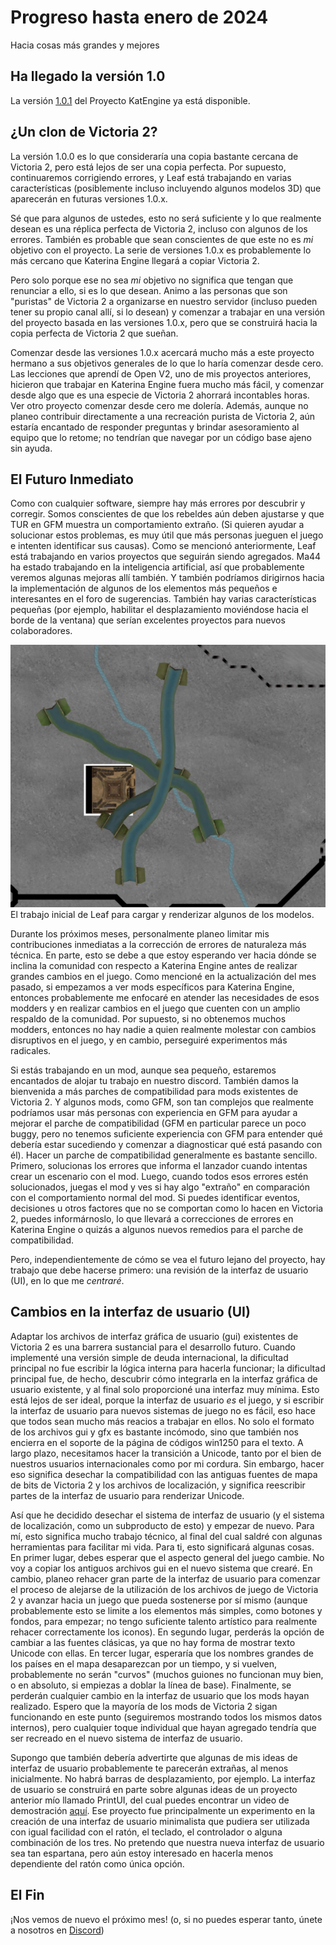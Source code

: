 # Progreso hasta enero de 2024

Hacia cosas más grandes y mejores

## Ha llegado la versión 1.0

La versión [1.0.1](https://github.com/Nivaturimika/Katerina-Engine/releases/download/v1.0.1/1.0.1.zip) del Proyecto KatEngine ya está disponible.

## ¿Un clon de Victoria 2?

La versión 1.0.0 es lo que consideraría una copia bastante cercana de Victoria 2, pero está lejos de ser una copia perfecta. Por supuesto, continuaremos corrigiendo errores, y Leaf está trabajando en varias características (posiblemente incluso incluyendo algunos modelos 3D) que aparecerán en futuras versiones 1.0.x.

Sé que para algunos de ustedes, esto no será suficiente y lo que realmente desean es una réplica perfecta de Victoria 2, incluso con algunos de los errores. También es probable que sean conscientes de que este no es *mi* objetivo con el proyecto. La serie de versiones 1.0.x es probablemente lo más cercano que Katerina Engine llegará a copiar Victoria 2.

Pero solo porque ese no sea *mi* objetivo no significa que tengan que renunciar a ello, si es lo que desean. Animo a las personas que son "puristas" de Victoria 2 a organizarse en nuestro servidor (incluso pueden tener su propio canal allí, si lo desean) y comenzar a trabajar en una versión del proyecto basada en las versiones 1.0.x, pero que se construirá hacia la copia perfecta de Victoria 2 que sueñan.

Comenzar desde las versiones 1.0.x acercará mucho más a este proyecto hermano a sus objetivos generales de lo que lo haría comenzar desde cero. Las lecciones que aprendí de Open V2, uno de mis proyectos anteriores, hicieron que trabajar en Katerina Engine fuera mucho más fácil, y comenzar desde algo que es una especie de Victoria 2 ahorrará incontables horas. Ver otro proyecto comenzar desde cero me dolería. Además, aunque no planeo contribuir directamente a una recreación purista de Victoria 2, aún estaría encantado de responder preguntas y brindar asesoramiento al equipo que lo retome; no tendrían que navegar por un código base ajeno sin ayuda.

## El Futuro Inmediato

Como con cualquier software, siempre hay más errores por descubrir y corregir. Somos conscientes de que los rebeldes aún deben ajustarse y que TUR en GFM muestra un comportamiento extraño. (Si quieren ayudar a solucionar estos problemas, es muy útil que más personas jueguen el juego e intenten identificar sus causas). Como se mencionó anteriormente, Leaf está trabajando en varios proyectos que seguirán siendo agregados. Ma44 ha estado trabajando en la inteligencia artificial, así que probablemente veremos algunas mejoras allí también. Y también podríamos dirigirnos hacia la implementación de algunos de los elementos más pequeños e interesantes en el foro de sugerencias. También hay varias características pequeñas (por ejemplo, habilitar el desplazamiento moviéndose hacia el borde de la ventana) que serían excelentes proyectos para nuevos colaboradores.

![models](./images/models.png)
El trabajo inicial de Leaf para cargar y renderizar algunos de los modelos.

Durante los próximos meses, personalmente planeo limitar mis contribuciones inmediatas a la corrección de errores de naturaleza más técnica. En parte, esto se debe a que estoy esperando ver hacia dónde se inclina la comunidad con respecto a Katerina Engine antes de realizar grandes cambios en el juego. Como mencioné en la actualización del mes pasado, si empezamos a ver mods específicos para Katerina Engine, entonces probablemente me enfocaré en atender las necesidades de esos modders y en realizar cambios en el juego que cuenten con un amplio respaldo de la comunidad. Por supuesto, si no obtenemos muchos modders, entonces no hay nadie a quien realmente molestar con cambios disruptivos en el juego, y en cambio, perseguiré experimentos más radicales.

Si estás trabajando en un mod, aunque sea pequeño, estaremos encantados de alojar tu trabajo en nuestro discord. También damos la bienvenida a más parches de compatibilidad para mods existentes de Victoria 2. Y algunos mods, como GFM, son tan complejos que realmente podríamos usar más personas con experiencia en GFM para ayudar a mejorar el parche de compatibilidad (GFM en particular parece un poco buggy, pero no tenemos suficiente experiencia con GFM para entender qué debería estar sucediendo y comenzar a diagnosticar qué está pasando con él). Hacer un parche de compatibilidad generalmente es bastante sencillo. Primero, solucionas los errores que informa el lanzador cuando intentas crear un escenario con el mod. Luego, cuando todos esos errores estén solucionados, juegas el mod y ves si hay algo "extraño" en comparación con el comportamiento normal del mod. Si puedes identificar eventos, decisiones u otros factores que no se comportan como lo hacen en Victoria 2, puedes informárnoslo, lo que llevará a correcciones de errores en Katerina Engine o quizás a algunos nuevos remedios para el parche de compatibilidad.

Pero, independientemente de cómo se vea el futuro lejano del proyecto, hay trabajo que debe hacerse primero: una revisión de la interfaz de usuario (UI), en lo que me *centraré*.

## Cambios en la interfaz de usuario (UI)

Adaptar los archivos de interfaz gráfica de usuario (gui) existentes de Victoria 2 es una barrera sustancial para el desarrollo futuro. Cuando implementé una versión simple de deuda internacional, la dificultad principal no fue escribir la lógica interna para hacerla funcionar; la dificultad principal fue, de hecho, descubrir cómo integrarla en la interfaz gráfica de usuario existente, y al final solo proporcioné una interfaz muy mínima. Esto está lejos de ser ideal, porque la interfaz de usuario *es* el juego, y si escribir la interfaz de usuario para nuevos sistemas de juego no es fácil, eso hace que todos sean mucho más reacios a trabajar en ellos. No solo el formato de los archivos gui y gfx es bastante incómodo, sino que también nos encierra en el soporte de la página de códigos win1250 para el texto. A largo plazo, necesitamos hacer la transición a Unicode, tanto por el bien de nuestros usuarios internacionales como por mi cordura. Sin embargo, hacer eso significa desechar la compatibilidad con las antiguas fuentes de mapa de bits de Victoria 2 y los archivos de localización, y significa reescribir partes de la interfaz de usuario para renderizar Unicode.

Así que he decidido desechar el sistema de interfaz de usuario (y el sistema de localización, como un subproducto de esto) y empezar de nuevo. Para mí, esto significa mucho trabajo técnico, al final del cual saldré con algunas herramientas para facilitar mi vida. Para ti, esto significará algunas cosas. En primer lugar, debes esperar que el aspecto general del juego cambie. No voy a copiar los antiguos archivos gui en el nuevo sistema que crearé. En cambio, planeo rehacer gran parte de la interfaz de usuario para comenzar el proceso de alejarse de la utilización de los archivos de juego de Victoria 2 y avanzar hacia un juego que pueda sostenerse por sí mismo (aunque probablemente esto se limite a los elementos más simples, como botones y fondos, para empezar; no tengo suficiente talento artístico para realmente rehacer correctamente los iconos). En segundo lugar, perderás la opción de cambiar a las fuentes clásicas, ya que no hay forma de mostrar texto Unicode con ellas. En tercer lugar, esperaría que los nombres grandes de los países en el mapa desaparezcan por un tiempo, y si vuelven, probablemente no serán "curvos" (muchos guiones no funcionan muy bien, o en absoluto, si empiezas a doblar la línea de base). Finalmente, se perderán cualquier cambio en la interfaz de usuario que los mods hayan realizado. Espero que la mayoría de los mods de Victoria 2 sigan funcionando en este punto (seguiremos mostrando todos los mismos datos internos), pero cualquier toque individual que hayan agregado tendría que ser recreado en el nuevo sistema de interfaz de usuario.

Supongo que también debería advertirte que algunas de mis ideas de interfaz de usuario probablemente te parecerán extrañas, al menos inicialmente. No habrá barras de desplazamiento, por ejemplo. La interfaz de usuario se construirá en parte sobre algunas ideas de un proyecto anterior mío llamado PrintUI, del cual puedes encontrar un video de demostración [aquí](https://www.youtube.com/watch?v=SbE6sTv4e-c). Ese proyecto fue principalmente un experimento en la creación de una interfaz de usuario minimalista que pudiera ser utilizada con igual facilidad con el ratón, el teclado, el controlador o alguna combinación de los tres. No pretendo que nuestra nueva interfaz de usuario sea tan espartana, pero aún estoy interesado en hacerla menos dependiente del ratón como única opción.

## El Fin

¡Nos vemos de nuevo el próximo mes! (o, si no puedes esperar tanto, únete a nosotros en [Discord](https://discord.gg/QUJExr4mRn))